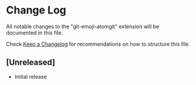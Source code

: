 # Change Log

All notable changes to the "git-emoji-atomgit" extension will be documented in this file.

Check [Keep a Changelog](http://keepachangelog.com/) for recommendations on how to structure this file.

## [Unreleased]

- Initial release